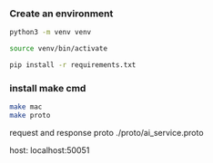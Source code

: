 ### Create an environment

```bash 
python3 -m venv venv

source venv/bin/activate

pip install -r requirements.txt
```

### install make cmd

```bash
make mac
make proto
```

request and response proto
./proto/ai_service.proto

host: localhost:50051